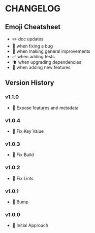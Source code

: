 # CHANGELOG

## Emoji Cheatsheet
- :pencil2: doc updates
- :bug: when fixing a bug
- :rocket: when making general improvements
- :white_check_mark: when adding tests
- :arrow_up: when upgrading dependencies
- :tada: when adding new features

## Version History

### v1.1.0

- :tada: Expose features and metadata

### v1.0.4

- :bug: Fix Key Value

### v1.0.3

- :bug: Fix Build

### v1.0.2

- :bug: Fix Lints

### v1.0.1

- :rocket: Bump

### v1.0.0

- :rocket: Initial Approach

